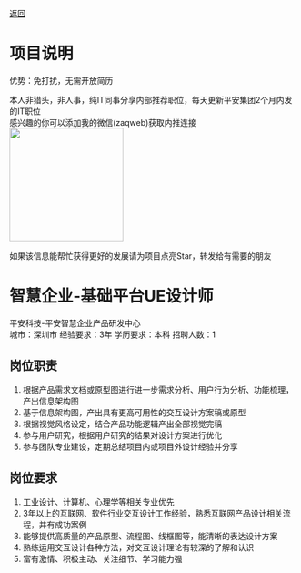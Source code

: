 [返回](../../)

# 项目说明

优势：免打扰，无需开放简历

本人非猎头，非人事，纯IT同事分享内部推荐职位，每天更新平安集团2个月内发的IT职位  
感兴趣的你可以添加我的微信(zaqweb)获取内推连接  
<img src="https://github.com/zaqweb/PA-IT-JOBS/blob/master/WechatICode.jpeg"  height="200" width="200">

如果该信息能帮忙获得更好的发展请为项目点亮Star，转发给有需要的朋友

# 智慧企业-基础平台UE设计师
平安科技-平安智慧企业产品研发中心  
城市：深圳市 经验要求：3年 学历要求：本科  招聘人数：1

## 岗位职责
1. 根据产品需求文档或原型图进行进一步需求分析、用户行为分析、功能梳理，产出信息架构图
2. 基于信息架构图，产出具有更高可用性的交互设计方案稿或原型
3. 根据视觉风格设定，结合产品功能逻辑产出全部视觉完稿
4. 参与用户研究，根据用户研究的结果对设计方案进行优化
5. 参与团队专业建设，定期总结项目内或项目外设计经验并分享

## 岗位要求
1. 工业设计、计算机、心理学等相关专业优先
2. 3年以上的互联网、软件行业交互设计工作经验，熟悉互联网产品设计相关流程，并有成功案例
3. 能够提供高质量的产品原型、流程图、线框图等，能清晰的表达设计方案
4. 熟练运用交互设计各种方法，对交互设计理论有较深的了解和认识
5. 富有激情、积极主动、关注细节、学习能力强




